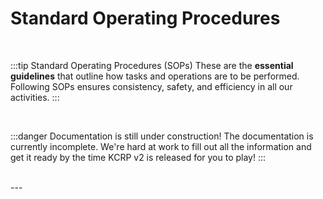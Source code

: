 # Standard Operating Procedures

<br/>

:::tip Standard Operating Procedures (SOPs)
These are the **essential guidelines** that outline how tasks and operations are to be performed. Following SOPs ensures consistency, safety, and efficiency in all our activities.
:::

<br/>

:::danger Documentation is still under construction!
The documentation is currently incomplete. We're hard at work to fill out all the information and get it ready by the time KCRP v2 is released for you to play!
:::

<br/>
---
<br/>
